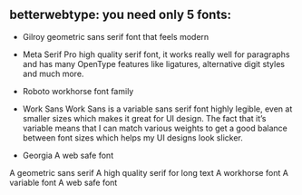 ## betterwebtype: you need only 5 fonts:

- Gilroy
  geometric sans serif font that feels modern
- Meta Serif Pro
  high quality serif font, it works really well for paragraphs and has many OpenType features like ligatures, alternative
  digit styles and much more.

- Roboto
  workhorse font family
- Work Sans
  Work Sans is a variable sans serif font highly legible, even at smaller sizes which makes it great for UI design. The fact that it’s variable means that I can match various weights to get a good balance between font sizes which helps my UI designs look slicker.
- Georgia
  A web safe font

A geometric sans serif
A high quality serif for long text
A workhorse font
A variable font
A web safe font
